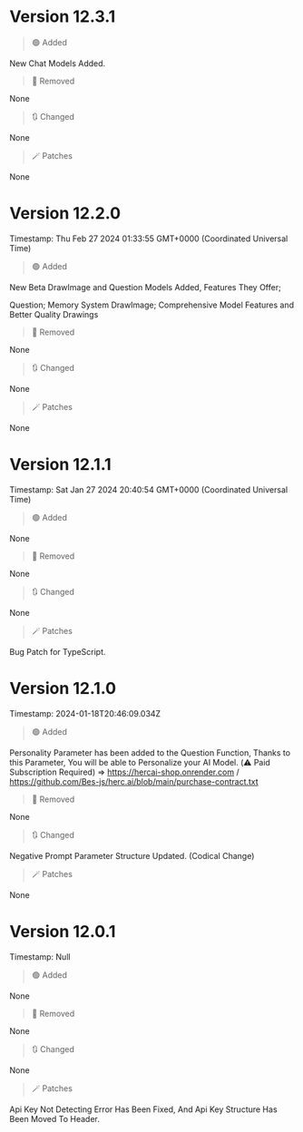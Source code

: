 # Version 12.3.1

> 🟢 Added

New Chat Models Added.

> 🔴 Removed 

None

> 🔃 Changed

None

> 🪄 Patches

None

# Version 12.2.0
Timestamp: Thu Feb 27 2024 01:33:55 GMT+0000 (Coordinated Universal Time)

> 🟢 Added

New Beta DrawImage and Question Models Added, Features They Offer;

Question; Memory System
DrawImage; Comprehensive Model Features and Better Quality Drawings

> 🔴 Removed 

None

> 🔃 Changed

None

> 🪄 Patches

None


# Version 12.1.1
Timestamp: Sat Jan 27 2024 20:40:54 GMT+0000 (Coordinated Universal Time)

> 🟢 Added

None

> 🔴 Removed 

None

> 🔃 Changed

None

> 🪄 Patches

Bug Patch for TypeScript.


# Version 12.1.0
Timestamp: 2024-01-18T20:46:09.034Z

> 🟢 Added

Personality Parameter has been added to the Question Function, Thanks to this Parameter, You will be able to Personalize your AI Model.
(⚠️ Paid Subscription Required) => https://hercai-shop.onrender.com / https://github.com/Bes-js/herc.ai/blob/main/purchase-contract.txt

> 🔴 Removed 

None

> 🔃 Changed

Negative Prompt Parameter Structure Updated. (Codical Change)

> 🪄 Patches

None


# Version 12.0.1
Timestamp: Null

> 🟢 Added

None

> 🔴 Removed 

None

> 🔃 Changed

None

> 🪄 Patches

Api Key Not Detecting Error Has Been Fixed, And Api Key Structure Has Been Moved To Header.
